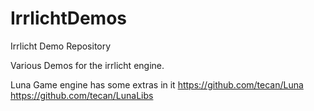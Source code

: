 IrrlichtDemos
=============

Irrlicht Demo Repository

Various Demos for the irrlicht engine.

Luna Game engine has some extras in it
https://github.com/tecan/Luna
https://github.com/tecan/LunaLibs
